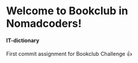 # Welcome to Bookclub in Nomadcoders!

#### IT-dictionary

First commit assignment for Bookclub Challenge 👍
